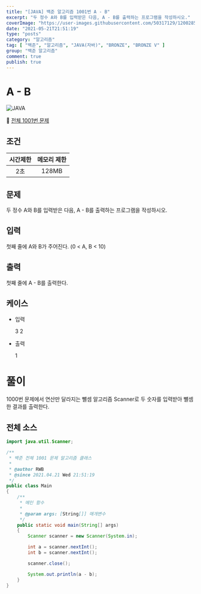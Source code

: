 ```yaml
---
title: "[JAVA] 백준 알고리즘 1001번 A - B"
excerpt: "두 정수 A와 B를 입력받은 다음, A - B를 출력하는 프로그램을 작성하시오."
coverImage: "https://user-images.githubusercontent.com/50317129/120028591-d5ece480-c02f-11eb-88f0-e14fc647dd81.png"
date: "2021-05-21T21:51:19"
type: "posts"
category: "알고리즘"
tag: [ "백준", "알고리즘", "JAVA(자바)", "BRONZE", "BRONZE V" ]
group: "백준 알고리즘"
comment: true
publish: true
---
```


# A - B

![JAVA](https://shields.io/badge/java-JDK%2014-lightgray?logo=java&style=plastic&logoColor=white&labelColor=orange)

🔗 [전체 1001번 문제](https://www.acmicpc.net/problem/1001)

## 조건

| 시간제한 | 메모리 제한 |
| :------: | :---------: |
|   2초    |    128MB    |

## 문제

두 정수 A와 B를 입력받은 다음, A - B를 출력하는 프로그램을 작성하시오.

## 입력

첫째 줄에 A와 B가 주어진다. (0 < A, B < 10)

## 출력

첫째 줄에 A - B를 출력한다.

## 케이스

+ 입력

	3 2

+ 출력

	1

# 풀이

1000번 문제에서 연산만 달라지는 뺄셈 알고리즘
Scanner로 두 숫자를 입력받아 뺄셈한 결과를 출력한다.

## 전체 소스

``` java
import java.util.Scanner;

/**
 * 백준 전체 1001 문제 알고리즘 클래스
 *
 * @author RWB
 * @since 2021.04.21 Wed 21:51:19
 */
public class Main
{
	/**
	 * 메인 함수
	 *
	 * @param args: [String[]] 매개변수
	 */
	public static void main(String[] args)
	{
		Scanner scanner = new Scanner(System.in);

		int a = scanner.nextInt();
		int b = scanner.nextInt();

		scanner.close();

		System.out.println(a - b);
	}
}
```